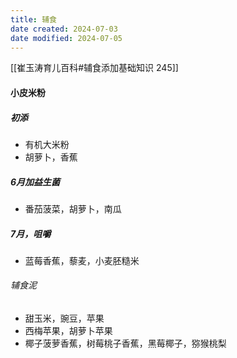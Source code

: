 ```yaml
---
title: 辅食
date created: 2024-07-03
date modified: 2024-07-05
---
```


[[崔玉涛育儿百科#辅食添加基础知识 245]]

#### 小皮米粉

##### 初添

- 有机大米粉
- 胡萝卜，香蕉

##### 6月加益生菌

- 番茄菠菜，胡萝卜，南瓜

##### 7月，咀嚼

- 蓝莓香蕉，藜麦，小麦胚糙米

###### 辅食泥

- 甜玉米，豌豆，苹果
- 西梅苹果，胡萝卜苹果
- 椰子菠萝香蕉，树莓桃子香蕉，黑莓椰子，猕猴桃梨
